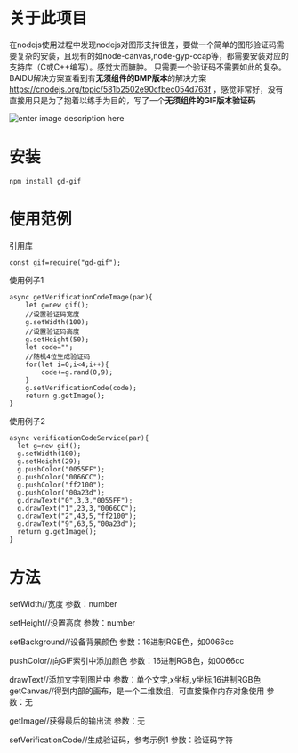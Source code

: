 # 关于此项目

在nodejs使用过程中发现nodejs对图形支持很差，要做一个简单的图形验证码需要复杂的安装，且现有的如node-canvas,node-gyp-ccap等，都需要安装对应的支持库（C或C++编写）。感觉大而臃肿。
只需要一个验证码不需要如此的复杂。
BAIDU解决方案查看到有**无须组件的BMP版本**的解决方案
https://cnodejs.org/topic/581b2502e90cfbec054d763f
，感觉非常好，没有直接用只是为了抱着以练手为目的，写了一个**无须组件的GIF版本验证码**

![enter image description here](https://github.com/pzzcn/gd-gif/blob/master/1.png?raw=true)

# 安装

    npm install gd-gif

# 使用范例

引用库

    const gif=require("gd-gif");

使用例子1

    async getVerificationCodeImage(par){
        let g=new gif();
        //设置验证码宽度
        g.setWidth(100);
        //设置验证码高度
        g.setHeight(50);
        let code="";
        //随机4位生成验证码
        for(let i=0;i<4;i++){
            code+=g.rand(0,9);
        }
        g.setVerificationCode(code);
        return g.getImage();
    }
   使用例子2

    async verificationCodeService(par){
      let g=new gif();
      g.setWidth(100);
      g.setHeight(29);
      g.pushColor("0055FF");
      g.pushColor("0066CC");
      g.pushColor("ff2100");
      g.pushColor("00a23d");
      g.drawText("0",3,3,"0055FF");
      g.drawText("1",23,3,"0066CC");
      g.drawText("2",43,5,"ff2100");
      g.drawText("9",63,5,"00a23d");
      return g.getImage();
    }

# 方法


setWidth//宽度
参数：number

setHeight//设置高度
参数：number

setBackground//设备背景颜色
参数：16进制RGB色，如0066cc

pushColor//向GIF索引中添加颜色
参数：16进制RGB色，如0066cc

drawText//添加文字到图片中
参数：单个文字,x坐标,y坐标,16进制RGB色
getCanvas//得到内部的画布，是一个二维数组，可直接操作内存对象使用
参数：无

getImage//获得最后的输出流
参数：无

setVerificationCode//生成验证码，参考示例1
参数：验证码字符


